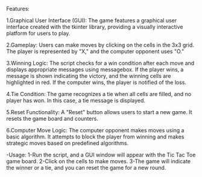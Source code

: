 Features:

1.Graphical User Interface (GUI):
The game features a graphical user interface created with the tkinter library, providing a visually interactive platform for users to play.

2.Gameplay:
Users can make moves by clicking on the cells in the 3x3 grid.
The player is represented by "X," and the computer opponent uses "O."

3.Winning Logic:
The script checks for a win condition after each move and displays appropriate messages using messagebox.
If the player wins, a message is shown indicating the victory, and the winning cells are highlighted in red.
If the computer wins, the player is notified of the loss.

4.Tie Condition:
The game recognizes a tie when all cells are filled, and no player has won. In this case, a tie message is displayed.

5.Reset Functionality:
A "Reset" button allows users to start a new game. It resets the game board and counters.

6.Computer Move Logic:
The computer opponent makes moves using a basic algorithm. It attempts to block the player from winning and makes strategic moves based on predefined algorithms.

-Usage:
1-Run the script, and a GUI window will appear with the Tic Tac Toe game board.
2-Click on the cells to make moves.
3-The game will indicate the winner or a tie, and you can reset the game for a new round.
